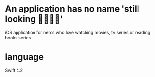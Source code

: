 # An application has no name 'still looking 🙇🏽‍♀️🔎'
iOS application for nerds who love watching movies, tv series or reading books series.


# language
Swift 4.2